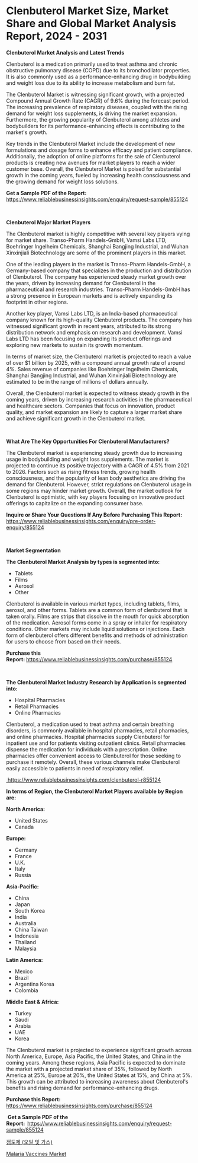 <p><h1>Clenbuterol Market Size, Market Share and Global Market Analysis Report, 2024 - 2031</h1></p><p><strong>Clenbuterol Market Analysis and Latest Trends</strong></p>
<p><p>Clenbuterol is a medication primarily used to treat asthma and chronic obstructive pulmonary disease (COPD) due to its bronchodilator properties. It is also commonly used as a performance-enhancing drug in bodybuilding and weight loss due to its ability to increase metabolism and burn fat.</p><p>The Clenbuterol Market is witnessing significant growth, with a projected Compound Annual Growth Rate (CAGR) of 9.6% during the forecast period. The increasing prevalence of respiratory diseases, coupled with the rising demand for weight loss supplements, is driving the market expansion. Furthermore, the growing popularity of Clenbuterol among athletes and bodybuilders for its performance-enhancing effects is contributing to the market's growth.</p><p>Key trends in the Clenbuterol Market include the development of new formulations and dosage forms to enhance efficacy and patient compliance. Additionally, the adoption of online platforms for the sale of Clenbuterol products is creating new avenues for market players to reach a wider customer base. Overall, the Clenbuterol Market is poised for substantial growth in the coming years, fueled by increasing health consciousness and the growing demand for weight loss solutions.</p></p>
<p><strong>Get a Sample PDF of the Report:&nbsp;</strong> <a href="https://www.reliablebusinessinsights.com/enquiry/request-sample/855124">https://www.reliablebusinessinsights.com/enquiry/request-sample/855124</a></p>
<p>&nbsp;</p>
<p><strong>Clenbuterol Major Market Players</strong></p>
<p><p>The Clenbuterol market is highly competitive with several key players vying for market share. Transo-Pharm Handels-GmbH, Vamsi Labs LTD, Boehringer Ingelheim Chemicals, Shanghai Bangjing Industrial, and Wuhan Xinxinjiali Biotechnology are some of the prominent players in this market.</p><p>One of the leading players in the market is Transo-Pharm Handels-GmbH, a Germany-based company that specializes in the production and distribution of Clenbuterol. The company has experienced steady market growth over the years, driven by increasing demand for Clenbuterol in the pharmaceutical and research industries. Transo-Pharm Handels-GmbH has a strong presence in European markets and is actively expanding its footprint in other regions.</p><p>Another key player, Vamsi Labs LTD, is an India-based pharmaceutical company known for its high-quality Clenbuterol products. The company has witnessed significant growth in recent years, attributed to its strong distribution network and emphasis on research and development. Vamsi Labs LTD has been focusing on expanding its product offerings and exploring new markets to sustain its growth momentum.</p><p>In terms of market size, the Clenbuterol market is projected to reach a value of over $1 billion by 2025, with a compound annual growth rate of around 4%. Sales revenue of companies like Boehringer Ingelheim Chemicals, Shanghai Bangjing Industrial, and Wuhan Xinxinjiali Biotechnology are estimated to be in the range of millions of dollars annually.</p><p>Overall, the Clenbuterol market is expected to witness steady growth in the coming years, driven by increasing research activities in the pharmaceutical and healthcare sectors. Companies that focus on innovation, product quality, and market expansion are likely to capture a larger market share and achieve significant growth in the Clenbuterol market.</p></p>
<p>&nbsp;</p>
<p><strong>What Are The Key Opportunities For Clenbuterol Manufacturers?</strong></p>
<p><p>The Clenbuterol market is experiencing steady growth due to increasing usage in bodybuilding and weight loss supplements. The market is projected to continue its positive trajectory with a CAGR of 4.5% from 2021 to 2026. Factors such as rising fitness trends, growing health consciousness, and the popularity of lean body aesthetics are driving the demand for Clenbuterol. However, strict regulations on Clenbuterol usage in some regions may hinder market growth. Overall, the market outlook for Clenbuterol is optimistic, with key players focusing on innovative product offerings to capitalize on the expanding consumer base.</p></p>
<p><strong>Inquire or Share Your Questions If Any Before Purchasing This Report:</strong> <a href="https://www.reliablebusinessinsights.com/enquiry/pre-order-enquiry/855124">https://www.reliablebusinessinsights.com/enquiry/pre-order-enquiry/855124</a></p>
<p>&nbsp;</p>
<p><strong>Market Segmentation</strong></p>
<p><strong>The Clenbuterol Market Analysis by types is segmented into:</strong></p>
<p><ul><li>Tablets</li><li>Films</li><li>Aerosol</li><li>Other</li></ul></p>
<p><p>Clenbuterol is available in various market types, including tablets, films, aerosol, and other forms. Tablets are a common form of clenbuterol that is taken orally. Films are strips that dissolve in the mouth for quick absorption of the medication. Aerosol forms come in a spray or inhaler for respiratory conditions. Other markets may include liquid solutions or injections. Each form of clenbuterol offers different benefits and methods of administration for users to choose from based on their needs.</p></p>
<p><strong>Purchase this Report:&nbsp;</strong><a href="https://www.reliablebusinessinsights.com/purchase/855124">https://www.reliablebusinessinsights.com/purchase/855124</a></p>
<p>&nbsp;</p>
<p><strong>The Clenbuterol Market Industry Research by Application is segmented into:</strong></p>
<p><ul><li>Hospital Pharmacies</li><li>Retail Pharmacies</li><li>Online Pharmacies</li></ul></p>
<p><p>Clenbuterol, a medication used to treat asthma and certain breathing disorders, is commonly available in hospital pharmacies, retail pharmacies, and online pharmacies. Hospital pharmacies supply Clenbuterol for inpatient use and for patients visiting outpatient clinics. Retail pharmacies dispense the medication for individuals with a prescription. Online pharmacies offer convenient access to Clenbuterol for those seeking to purchase it remotely. Overall, these various channels make Clenbuterol easily accessible to patients in need of respiratory relief.</p></p>
<p><a href="https://www.reliablebusinessinsights.com/clenbuterol-r855124">&nbsp;https://www.reliablebusinessinsights.com/clenbuterol-r855124</a></p>
<p><strong>In terms of Region, the Clenbuterol Market Players available by Region are:</strong></p>
<p>
    <p> <strong> North America: </strong>
        <ul>
            <li>United States</li>
            <li>Canada</li>
        </ul>
        </p> 
    <p> <strong> Europe: </strong>
        <ul>
            <li>Germany</li>
            <li>France</li>
            <li>U.K.</li>
            <li>Italy</li>
            <li>Russia</li>
        </ul>
        </p> 
    <p> <strong> Asia-Pacific: </strong>
        <ul>
            <li>China</li>
            <li>Japan</li>
            <li>South Korea</li>
            <li>India</li>
            <li>Australia</li>
            <li>China Taiwan</li>
            <li>Indonesia</li>
            <li>Thailand</li>
            <li>Malaysia</li>
        </ul>
        </p> 
    <p> <strong> Latin America: </strong>
        <ul>
            <li>Mexico</li>
            <li>Brazil</li>
            <li>Argentina Korea</li>
            <li>Colombia</li>
        </ul>
        </p> 
    <p> <strong> Middle East & Africa: </strong>
        <ul>
            <li>Turkey</li>
            <li>Saudi</li>
            <li>Arabia</li>
            <li>UAE</li>
            <li>Korea</li>
        </ul>
    </p>
    </p>
<p><p>The Clenbuterol market is projected to experience significant growth across North America, Europe, Asia Pacific, the United States, and China in the coming years. Among these regions, Asia Pacific is expected to dominate the market with a projected market share of 35%, followed by North America at 25%, Europe at 20%, the United States at 15%, and China at 5%. This growth can be attributed to increasing awareness about Clenbuterol's benefits and rising demand for performance-enhancing drugs.</p></p>
<p><strong>Purchase this Report: </strong><a href="https://www.reliablebusinessinsights.com/purchase/855124">https://www.reliablebusinessinsights.com/purchase/855124</a></p>
<p>&nbsp;<strong>Get a Sample PDF of the Report:&nbsp;&nbsp;</strong><a href="https://www.reliablebusinessinsights.com/enquiry/request-sample/855124">https://www.reliablebusinessinsights.com/enquiry/request-sample/855124</a></p>
<p><strong></strong></p>
<p><p><a href="https://github.com/laholand/Market-Research-Report-List-5/blob/main/307102284992.md">점도제 (오일 및 가스)</a></p><p><a href="https://github.com/xphhkedv5/Market-Research-Report-List-1/blob/main/malaria-vaccines-market.md">Malaria Vaccines Market</a></p></p>